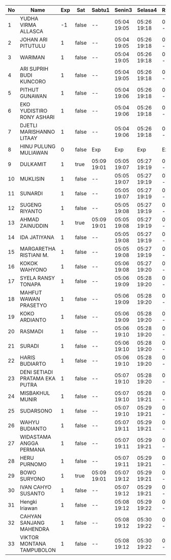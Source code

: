 | No | Name | Exp | Sat | Sabtu1 | Senin3 | Selasa4 | Rabu5 |
|-----|-----|-----|-----|-----|-----|-----|-----|
| 1 | YUDHA VIRMA ALLASCA | -1 | false | -- | 05:04 19:05 | 05:26 19:18 | 05:12 - |
| 2 | JOHAN ARI PITUTULU | 1 | false | -- | 05:04 19:05 | 05:26 19:18 | 05:12 - |
| 3 | WARIMAN | 1 | false | -- | 05:04 19:05 | 05:26 19:18 | 05:12 - |
| 4 | ARI SUPRIH BUDI KUNCORO | 1 | false | -- | 05:04 19:05 | 05:26 19:18 | 05:12 - |
| 5 | PITHUT GUNAWAN | 1 | false | -- | 05:04 19:06 | 05:26 19:18 | 05:12 - |
| 6 | EKO YUDISTIRO RONY ASHARI | 1 | false | -- | 05:04 19:06 | 05:26 19:18 | 05:12 - |
| 7 | DJETLI MARISHANNO LITAAY | 1 | false | -- | 05:04 19:06 | 05:26 19:18 | 05:12 - |
| 8 | HINU PULUNG MULIAWAN | 0 | false | Exp | Exp | Exp | Exp |
| 9 | DULKAMIT | 1 | true | 05:09 19:01 | 05:05 19:07 | 05:27 19:19 | 05:13 - |
| 10 | MUKLISIN | 1 | false | -- | 05:05 19:07 | 05:27 19:19 | 05:13 - |
| 11 | SUNARDI | 1 | false | -- | 05:05 19:07 | 05:27 19:19 | 05:13 - |
| 12 | SUGENG RIYANTO | 1 | false | -- | 05:05 19:08 | 05:27 19:19 | 05:13 - |
| 13 | AHMAD ZAINUDDIN | 1 | true | 05:09 19:01 | 05:05 19:08 | 05:27 19:19 | 05:13 - |
| 14 | IDA JATIYANA | 1 | false | -- | 05:05 19:08 | 05:27 19:19 | 05:13 - |
| 15 | MARGARETHA RISTIANI M. | 1 | false | -- | 05:05 19:08 | 05:27 19:19 | 05:13 - |
| 16 | KOKOK WAHYONO | 1 | false | -- | 05:06 19:08 | 05:27 19:20 | 05:13 - |
| 17 | SYELA RANSY TONAPA | 1 | false | -- | 05:06 19:09 | 05:28 19:20 | 05:14 - |
| 18 | MAHFUT WAWAN PRASETYO | 1 | false | -- | 05:06 19:09 | 05:28 19:20 | 05:14 - |
| 19 | KOKO ARDIANTO | 1 | false | -- | 05:06 19:09 | 05:28 19:20 | 05:14 - |
| 20 | RASMADI | 1 | false | -- | 05:06 19:10 | 05:28 19:20 | 05:14 - |
| 21 | SURADI | 1 | false | -- | 05:06 19:10 | 05:28 19:20 | 05:14 - |
| 22 | HARIS BUDIARTO | 1 | false | -- | 05:06 19:10 | 05:28 19:20 | 05:14 - |
| 23 | DENI SETIADI PRATAMA EKA PUTRA | 1 | false | -- | 05:07 19:10 | 05:28 19:20 | 05:14 - |
| 24 | MISBAKHUL MUNIR | 1 | false | -- | 05:07 19:10 | 05:28 19:21 | 05:15 - |
| 25 | SUDARSONO | 1 | false | -- | 05:07 19:10 | 05:29 19:21 | 05:15 - |
| 26 | WAHYU BUDIANTO | 1 | false | -- | 05:07 19:11 | 05:29 19:21 | 05:15 - |
| 27 | WIDASTAMA ANGGA PERMANA | 1 | false | -- | 05:07 19:11 | 05:29 19:21 | 05:15 - |
| 28 | HERU PURNOMO | 1 | false | -- | 05:07 19:11 | 05:29 19:21 | 05:15 - |
| 29 | BOWO SURYONO | 1 | true | 05:09 19:01 | 05:07 19:12 | 05:29 19:21 | 05:15 - |
| 30 | IVAN CAHYO SUSANTO | 1 | false | -- | 05:07 19:12 | 05:29 19:21 | 05:15 - |
| 31 | Hengki Iriawan | 1 | false | -- | 05:08 19:12 | 05:29 19:22 | 05:15 - |
| 32 | CAHYAN SANJANG MAHENDRA | 1 | false | -- | 05:08 19:12 | 05:30 19:22 | 05:16 - |
| 33 | VIKTOR MONTANA TAMPUBOLON | 1 | false | -- | 05:08 19:12 | 05:30 19:22 | 05:16 - |
